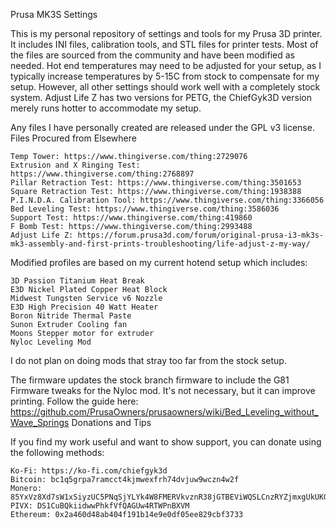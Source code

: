 Prusa MK3S Settings

This is my personal repository of settings and tools for my Prusa 3D printer. It includes INI files, calibration tools, and STL files for printer tests. Most of the files are sourced from the community and have been modified as needed. Hot end temperatures may need to be adjusted for your setup, as I typically increase temperatures by 5-15C from stock to compensate for my setup. However, all other settings should work well with a completely stock system. Adjust Life Z has two versions for PETG, the ChiefGyk3D version merely runs hotter to accommodate my setup. 

Any files I have personally created are released under the GPL v3 license.
Files Procured from Elsewhere

    Temp Tower: https://www.thingiverse.com/thing:2729076
    Extrusion and X Ringing Test: https://www.thingiverse.com/thing:2768897
    Pillar Retraction Test: https://www.thingiverse.com/thing:3501653
    Square Retraction Test: https://www.thingiverse.com/thing:1938388
    P.I.N.D.A. Calibration Tool: https://www.thingiverse.com/thing:3366056
    Bed Leveling Test: https://www.thingiverse.com/thing:3586036
    Support Test: https://www.thingiverse.com/thing:419860
    F Bomb Test: https://www.thingiverse.com/thing:2993488
    Adjust Life Z: https://forum.prusa3d.com/forum/original-prusa-i3-mk3s-mk3-assembly-and-first-prints-troubleshooting/life-adjust-z-my-way/

Modified profiles are based on my current hotend setup which includes:

    3D Passion Titanium Heat Break
    E3D Nickel Plated Copper Heat Block
    Midwest Tungsten Service v6 Nozzle
    E3D High Precision 40 Watt Heater
    Boron Nitride Thermal Paste
    Sunon Extruder Cooling fan
    Moons Stepper motor for extruder
    Nyloc Leveling Mod

I do not plan on doing mods that stray too far from the stock setup.

The firmware updates the stock branch firmware to include the G81 Firmware tweaks for the Nyloc mod. It's not necessary, but it can improve printing. Follow the guide here: https://github.com/PrusaOwners/prusaowners/wiki/Bed_Leveling_without_Wave_Springs
Donations and Tips

If you find my work useful and want to show support, you can donate using the following methods:

    Ko-Fi: https://ko-fi.com/chiefgyk3d
    Bitcoin: bc1q5grpa7ramcct4kjmwexfrh74dvjuw9wczn4w2f
    Monero: 85YxVz8Xd7sW1xSiyzUC5PNqSjYLYk4W8FMERVkvznR38jGTBEViWQSLCnzRYZjmxgUkUKGhxTt2JSFNpJuAqghQLhHgPS5
    PIVX: DS1CuBQkiidwwPhkfVfQAGUw4RTWPnBXVM
    Ethereum: 0x2a460d48ab404f191b14e9e0df05ee829cbf3733
